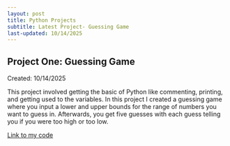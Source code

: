 ```yaml
---
layout: post
title: Python Projects
subtitle: Latest Project- Guessing Game
last-updated: 10/14/2025
---
```



## Project One: Guessing Game
Created: 10/14/2025

This project involved getting the basic of Python like commenting, printing, and getting used to the variables. In this project I created a guessing game where you input a lower and upper bounds for the range of numbers you want to guess in. Afterwards, you get five guesses with each guess telling you if you were too high or too low.

[Link to my code](/assets/data/Python_Fun.py)


